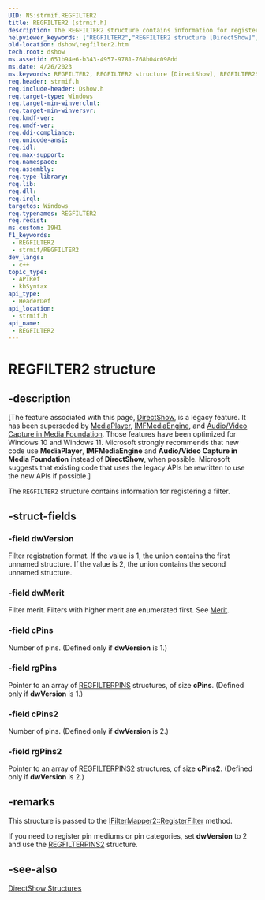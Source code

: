 ```yaml
---
UID: NS:strmif.REGFILTER2
title: REGFILTER2 (strmif.h)
description: The REGFILTER2 structure contains information for registering a filter.
helpviewer_keywords: ["REGFILTER2","REGFILTER2 structure [DirectShow]","REGFILTER2Structure","dshow.regfilter2","strmif/REGFILTER2"]
old-location: dshow\regfilter2.htm
tech.root: dshow
ms.assetid: 651b94e6-b343-4957-9781-768b04c098dd
ms.date: 4/26/2023
ms.keywords: REGFILTER2, REGFILTER2 structure [DirectShow], REGFILTER2Structure, dshow.regfilter2, strmif/REGFILTER2
req.header: strmif.h
req.include-header: Dshow.h
req.target-type: Windows
req.target-min-winverclnt: 
req.target-min-winversvr: 
req.kmdf-ver: 
req.umdf-ver: 
req.ddi-compliance: 
req.unicode-ansi: 
req.idl: 
req.max-support: 
req.namespace: 
req.assembly: 
req.type-library: 
req.lib: 
req.dll: 
req.irql: 
targetos: Windows
req.typenames: REGFILTER2
req.redist: 
ms.custom: 19H1
f1_keywords:
 - REGFILTER2
 - strmif/REGFILTER2
dev_langs:
 - c++
topic_type:
 - APIRef
 - kbSyntax
api_type:
 - HeaderDef
api_location:
 - strmif.h
api_name:
 - REGFILTER2
---
```


# REGFILTER2 structure


## -description

\[The feature associated with this page, [DirectShow](/windows/win32/directshow/directshow), is a legacy feature. It has been superseded by [MediaPlayer](/uwp/api/Windows.Media.Playback.MediaPlayer), [IMFMediaEngine](/windows/win32/api/mfmediaengine/nn-mfmediaengine-imfmediaengine), and [Audio/Video Capture in Media Foundation](windows/win32/medfound/audio-video-capture-in-media-foundation). Those features have been optimized for Windows 10 and Windows 11. Microsoft strongly recommends that new code use **MediaPlayer**, **IMFMediaEngine** and **Audio/Video Capture in Media Foundation** instead of **DirectShow**, when possible. Microsoft suggests that existing code that uses the legacy APIs be rewritten to use the new APIs if possible.\]

The <code>REGFILTER2</code> structure contains information for registering a filter.

## -struct-fields

### -field dwVersion

Filter registration format. If the value is 1, the union contains the first unnamed structure. If the value is 2, the union contains the second unnamed structure.

### -field dwMerit

Filter merit. Filters with higher merit are enumerated first. See <a href="/windows/desktop/DirectShow/merit">Merit</a>.

### -field cPins

Number of pins. (Defined only if <b>dwVersion</b> is 1.)

### -field rgPins

Pointer to an array of <a href="/windows/desktop/api/strmif/ns-strmif-regfilterpins">REGFILTERPINS</a> structures, of size <b>cPins</b>. (Defined only if <b>dwVersion</b> is 1.)

### -field cPins2

Number of pins. (Defined only if <b>dwVersion</b> is 2.)

### -field rgPins2

Pointer to an array of <a href="/windows/desktop/api/strmif/ns-strmif-regfilterpins2">REGFILTERPINS2</a> structures, of size <b>cPins2</b>. (Defined only if <b>dwVersion</b> is 2.)

## -remarks

This structure is passed to the <a href="/windows/desktop/api/strmif/nf-strmif-ifiltermapper2-registerfilter">IFilterMapper2::RegisterFilter</a> method.

If you need to register pin mediums or pin categories, set <b>dwVersion</b> to 2 and use the <a href="/windows/desktop/api/strmif/ns-strmif-regfilterpins2">REGFILTERPINS2</a> structure.

## -see-also

<a href="/windows/desktop/DirectShow/directshow-structures">DirectShow Structures</a>